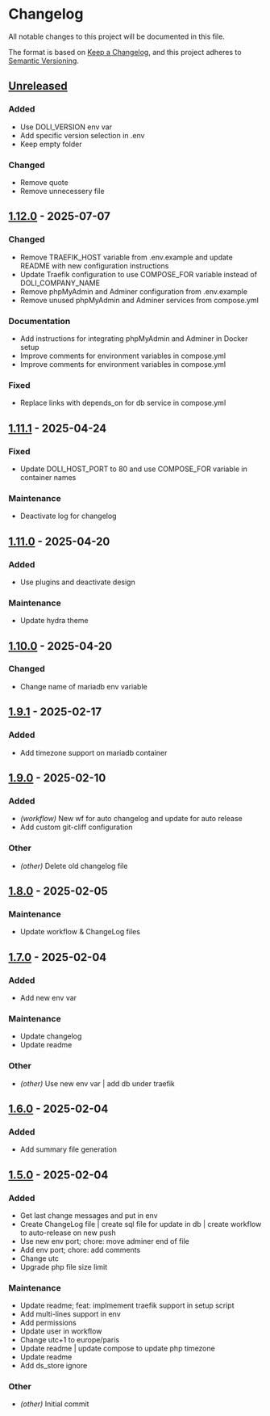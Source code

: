 # Changelog

All notable changes to this project will be documented in this file.

The format is based on [Keep a Changelog](https://keepachangelog.com),
and this project adheres to [Semantic Versioning](https://semver.org/).

## [Unreleased]

### Added

- Use DOLI_VERSION env var
- Add specific version selection in .env
- Keep empty folder

### Changed

- Remove quote
- Remove unnecessery file

## [1.12.0] - 2025-07-07

### Changed

- Remove TRAEFIK_HOST variable from .env.example and update README with new configuration instructions
- Update Traefik configuration to use COMPOSE_FOR variable instead of DOLI_COMPANY_NAME
- Remove phpMyAdmin and Adminer configuration from .env.example
- Remove unused phpMyAdmin and Adminer services from compose.yml

### Documentation

- Add instructions for integrating phpMyAdmin and Adminer in Docker setup
- Improve comments for environment variables in compose.yml
- Improve comments for environment variables in compose.yml

### Fixed

- Replace links with depends_on for db service in compose.yml

## [1.11.1] - 2025-04-24

### Fixed

- Update DOLI_HOST_PORT to 80 and use COMPOSE_FOR variable in container names

### Maintenance

- Deactivate log for changelog

## [1.11.0] - 2025-04-20

### Added

- Use plugins and deactivate design

### Maintenance

- Update hydra theme

## [1.10.0] - 2025-04-20

### Changed

- Change name of mariadb env variable

## [1.9.1] - 2025-02-17

### Added

- Add timezone support on mariadb container

## [1.9.0] - 2025-02-10

### Added

- *(workflow)* New wf for auto changelog and update for auto release
- Add custom git-cliff configuration

### Other

- *(other)* Delete old changelog file

## [1.8.0] - 2025-02-05

### Maintenance

- Update workflow & ChangeLog files

## [1.7.0] - 2025-02-04

### Added

- Add new env var

### Maintenance

- Update changelog
- Update readme

### Other

- *(other)* Use new env var | add db under traefik

## [1.6.0] - 2025-02-04

### Added

- Add summary file generation

## [1.5.0] - 2025-02-04

### Added

- Get last change messages and put in env
- Create ChangeLog file | create sql file for update in db | create workflow to auto-release on new push
- Use new env port; chore: move adminer end of file
- Add env port; chore: add comments
- Change utc
- Upgrade php file size limit

### Maintenance

- Update readme; feat: implmement traefik support in setup script
- Add multi-lines support in env
- Add permissions
- Update user in workflow
- Change utc+1 to europe/paris
- Update readme | update compose to update php timezone
- Update readme
- Add ds_store ignore

### Other

- *(other)* Initial commit

[unreleased]: https://github.com/clement-jny/dolibarr-docker-prod/compare/v1.12.0..HEAD
[1.12.0]: https://github.com/clement-jny/dolibarr-docker-prod/compare/v1.11.1..v1.12.0
[1.11.1]: https://github.com/clement-jny/dolibarr-docker-prod/compare/v1.11.0..v1.11.1
[1.11.0]: https://github.com/clement-jny/dolibarr-docker-prod/compare/v1.10.0..v1.11.0
[1.10.0]: https://github.com/clement-jny/dolibarr-docker-prod/compare/v1.9.1..v1.10.0
[1.9.1]: https://github.com/clement-jny/dolibarr-docker-prod/compare/v1.9.0..v1.9.1
[1.9.0]: https://github.com/clement-jny/dolibarr-docker-prod/compare/v1.8.0..v1.9.0
[1.8.0]: https://github.com/clement-jny/dolibarr-docker-prod/compare/v1.7.0..v1.8.0
[1.7.0]: https://github.com/clement-jny/dolibarr-docker-prod/compare/v1.6.0..v1.7.0
[1.6.0]: https://github.com/clement-jny/dolibarr-docker-prod/compare/v1.5.0..v1.6.0
[1.5.0]: https://github.com/clement-jny/dolibarr-docker-prod/releases/tag/v1.5.0

